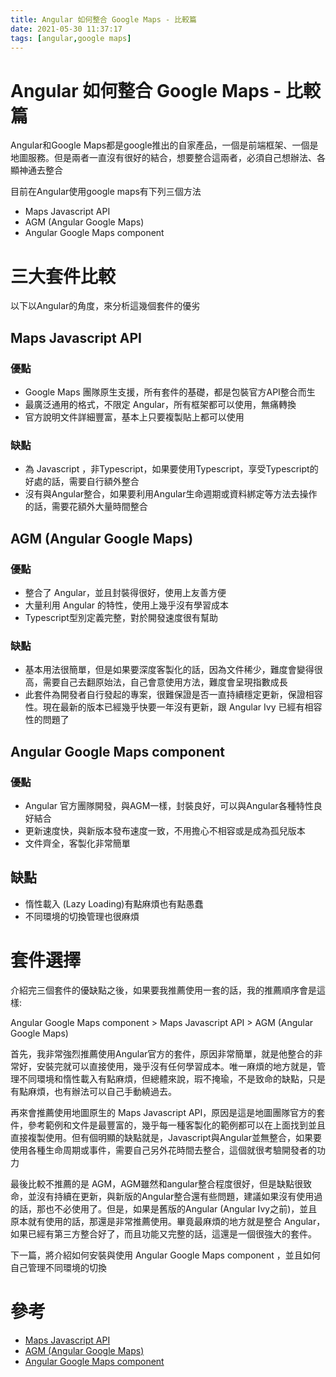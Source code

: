 ```yaml
---
title: Angular 如何整合 Google Maps - 比較篇
date: 2021-05-30 11:37:17
tags: [angular,google maps]
---
```

# Angular 如何整合 Google Maps - 比較篇

Angular和Google Maps都是google推出的自家產品，一個是前端框架、一個是地圖服務。但是兩者一直沒有很好的結合，想要整合這兩者，必須自己想辦法、各顯神通去整合

目前在Angular使用google maps有下列三個方法

- Maps Javascript API
- AGM (Angular Google Maps)
- Angular Google Maps component

# 三大套件比較

以下以Angular的角度，來分析這幾個套件的優劣

## Maps Javascript API

### 優點

- Google Maps 團隊原生支援，所有套件的基礎，都是包裝官方API整合而生
- 最廣泛通用的格式，不限定 Angular，所有框架都可以使用，無痛轉換
- 官方說明文件詳細豐富，基本上只要複製貼上都可以使用

### 缺點

- 為 Javascript ，非Typescript，如果要使用Typescript，享受Typescript的好處的話，需要自行額外整合
- 沒有與Angular整合，如果要利用Angular生命週期或資料綁定等方法去操作的話，需要花額外大量時間整合

## AGM (Angular Google Maps)

### 優點

- 整合了 Angular，並且封裝得很好，使用上友善方便
- 大量利用 Angular 的特性，使用上幾乎沒有學習成本
- Typescript型別定義完整，對於開發速度很有幫助

### 缺點

- 基本用法很簡單，但是如果要深度客製化的話，因為文件稀少，難度會變得很高，需要自己去翻原始法，自己會意使用方法，難度會呈現指數成長
- 此套件為開發者自行發起的專案，很難保證是否一直持續穩定更新，保證相容性。現在最新的版本已經幾乎快要一年沒有更新，跟 Angular Ivy 已經有相容性的問題了

## Angular Google Maps component

### 優點

- Angular 官方團隊開發，與AGM一樣，封裝良好，可以與Angular各種特性良好結合
- 更新速度快，與新版本發布速度一致，不用擔心不相容或是成為孤兒版本
- 文件齊全，客製化非常簡單

## 缺點

- 惰性載入 (Lazy Loading)有點麻煩也有點愚蠢
- 不同環境的切換管理也很麻煩

# 套件選擇

介紹完三個套件的優缺點之後，如果要我推薦使用一套的話，我的推薦順序會是這樣:

Angular Google Maps component > Maps Javascript API > AGM (Angular Google Maps)

首先，我非常強烈推薦使用Angular官方的套件，原因非常簡單，就是他整合的非常好，安裝完就可以直接使用，幾乎沒有任何學習成本。唯一麻煩的地方就是，管理不同環境和惰性載入有點麻煩，但總體來說，瑕不掩瑜，不是致命的缺點，只是有點麻煩，也有辦法可以自己手動繞過去。

再來會推薦使用地圖原生的 Maps Javascript API，原因是這是地圖團隊官方的套件，參考範例和文件是最豐富的，幾乎每一種客製化的範例都可以在上面找到並且直接複製使用。但有個明顯的缺點就是，Javascript與Angular並無整合，如果要使用各種生命周期或事件，需要自己另外花時間去整合，這個就很考驗開發者的功力

最後比較不推薦的是 AGM，AGM雖然和angular整合程度很好，但是缺點很致命，並沒有持續在更新，與新版的Angular整合還有些問題，建議如果沒有使用過的話，那也不必使用了。但是，如果是舊版的Angular (Angular Ivy之前)，並且原本就有使用的話，那還是非常推薦使用。畢竟最麻煩的地方就是整合 Angular，如果已經有第三方整合好了，而且功能又完整的話，這還是一個很強大的套件。

下一篇，將介紹如何安裝與使用 Angular Google Maps component ，並且如何自己管理不同環境的切換

# 參考

- [Maps Javascript API](https://developers.google.com/maps/documentation/javascript/overview)
- [AGM (Angular Google Maps)](https://angular-maps.com/)
- [Angular Google Maps component](https://github.com/angular/components/blob/master/src/google-maps/README.md)